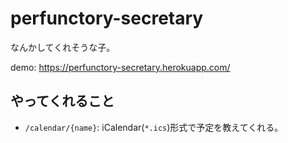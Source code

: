 # perfunctory-secretary

なんかしてくれそうな子。

demo: https://perfunctory-secretary.herokuapp.com/

## やってくれること

- `/calendar/{name}`: iCalendar(`*.ics`)形式で予定を教えてくれる。

